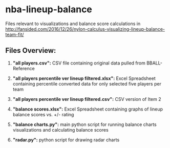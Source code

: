# nba-lineup-balance

Files relevant to visualizations and balance score calculations in http://fansided.com/2016/12/26/nylon-calculus-visualizing-lineup-balance-team-fit/

Files Overview:
---
1. **"all players.csv":** CSV file containing original data pulled from BBALL-Reference

2. **"all players percentile ver lineup filtered.xlsx":** Excel Spreadsheet containing percentile converted data for only selected five players per team

3. **"all players percentile ver lineup filtered.csv":** CSV version of Item 2

4. **"balance scores.xlsx":** Excel Spreadsheet containing graphs of lineup balance scores vs. +/- rating

5. **"balance charts.py":** main python script for running balance charts visualizations and calculating balance scores

6. **"radar.py":** python script for drawing radar charts
